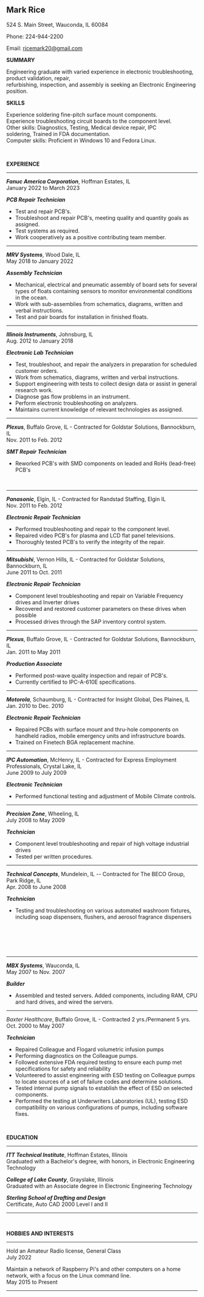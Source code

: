 ## Mark Rice

524 S. Main Street, Wauconda, IL 60084

Phone: 224-944-2200

Email: ricemark20@gmail.com <br>

**SUMMARY**

Engineering graduate with varied experience in electronic troubleshooting, product validation, repair, <br>
refurbishing, inspection, and assembly is seeking an Electronic Engineering position.

**SKILLS**

Experience soldering fine-pitch surface mount components.          <br>
Experience troubleshooting circuit boards to the component level.  <br>
Other skills: Diagnostics, Testing, Medical device repair, IPC     <br>
soldering, Trained in FDA documentation.                           <br>
Computer skills: Proficient in Windows 10 and Fedora Linux.

<br>

**EXPERIENCE**

---
  _**Fanuc America Corporation**_, Hoffman Estates, IL <br> January 2022 to March 2023

_**PCB Repair Technician**_

-   Test and repair PCB's.
-   Troubleshoot and repair PCB's, meeting quality and quantity goals as assigned.
-   Test systems as required.
-   Work cooperatively as a positive contributing team member.

---
  _**MRV Systems**_, Wood Dale, IL <br> May 2018 to January 2022

_**Assembly Technician**_

-   Mechanical, electrical and pneumatic assembly of board sets for
    several types of floats containing sensors to monitor environmental conditions in the ocean.
-   Work with sub-assemblies from schematics, diagrams, written and verbal instructions.
-   Test and pair boards for installation in finished floats.

---
  _**Illinois Instruments**_, Johnsburg, IL   <br> Aug. 2012 to January 2018

_**Electronic Lab Technician**_

-   Test, troubleshoot, and repair the analyzers in preparation for scheduled customer orders.
-   Work from schematics, diagrams, written and verbal instructions.
-   Support engineering with tests to collect design data or assist in general research work.
-   Diagnose gas flow problems in an instrument.
-   Perform electronic troubleshooting on analyzers.
-   Maintains current knowledge of relevant technologies as assigned.

---
  _**Plexus**_, Buffalo Grove, IL - Contracted for Goldstar Solutions, Bannockburn, IL <br> Nov. 2011 to Feb. 2012

_**SMT Repair Technician**_

-   Reworked PCB's with SMD components on leaded and RoHs (lead-free) PCB's

<br>

---
  _**Panasonic**_, Elgin, IL - Contracted for Randstad Staffing, Elgin IL <br>  Nov. 2011 to Feb. 2012

_**Electronic Repair Technician**_

-   Performed troubleshooting and repair to the component level.
-   Repaired video PCB's for plasma and LCD flat panel televisions.
-   Thoroughly tested PCB's to verify the integrity of the repair.

---
  _**Mitsubishi**_, Vernon Hills, IL - Contracted for Goldstar Solutions, Bannockburn, IL <br>  June 2011 to Oct. 2011

_**Electronic Repair Technician**_

-   Component level troubleshooting and repair on Variable Frequency drives and Inverter drives
-   Recovered and restored customer parameters on these drives when possible
-   Processed drives through the SAP inventory control system.

---
  _**Plexus**_, Buffalo Grove, IL - Contracted for Goldstar Solutions, Bannockburn, IL <br>  Jan. 2011 to May 2011

_**Production Associate**_

-   Performed post-wave quality inspection and repair of PCB's.
-   Currently certified to IPC-A-610E specifications.

---
  _**Motorola**_, Schaumburg, IL - Contracted for Insight Global, Des Plaines, IL  <br> Jan. 2010 to Dec. 2010

_**Electronic Repair Technician**_

-   Repaired PCBs with surface mount and thru-hole components on handheld radios, mobile emergency units and infrastructure boards.
-   Trained on Finetech BGA replacement machine.

---
  _**IPC Automation**_, McHenry, IL - Contracted for Express Employment Professionals, Crystal Lake, IL  <br> June 2009 to July 2009

_**Electronic Technician**_

-   Performed functional testing and adjustment of Mobile Climate controls.

---
  _**Precision Zone**_, Wheeling, IL  <br> July 2008 to May 2009

_**Technician**_

-   Component level troubleshooting and repair of high voltage industrial drives
-   Tested per written procedures.

---
  _**Technical Concepts**_, Mundelein, IL -- Contracted for The BECO Group, Park Ridge, IL  <br> Apr. 2008 to June 2008

_**Technician**_

-   Testing and troubleshooting on various automated washroom fixtures, including soap dispensers, flushers, and aerosol fragrance dispensers


<br><br><br><br>

---
  _**MBX Systems**_, Wauconda, IL  <br> May 2007 to Nov. 2007

_**Builder**_

-   Assembled and tested servers. Added components, including RAM, CPU and hard drives, and wired the servers.

---
  _*Baxter Healthcare*_, Buffalo Grove, IL - Contracted 2 yrs./Permanent 5 yrs.  <br> Oct. 2000 to May 2007

_**Technician**_

-   Repaired Colleague and Flogard volumetric infusion pumps
-   Performing diagnostics on the Colleague pumps.
-   Followed extensive FDA required testing to ensure each pump met specifications for safety and reliability
-   Volunteered to assist engineering with ESD testing on Colleague pumps to locate sources of a set of failure codes and determine solutions.
-   Tested internal pump signals to establish the effect of ESD on selected components.
-   Performed the testing at Underwriters Laboratories (UL), testing ESD compatibility on various configurations of pumps, including software fixes.

<br>

**EDUCATION**

---
_**ITT Technical Institute**_, Hoffman Estates, Illinois <br>
Graduated with a Bachelor's degree, with honors, in Electronic Engineering Technology

_**College of Lake County**_, Grayslake, Illinois <br>
Graduated with an Associate degree in Electronic Engineering Technology                             

_**Sterling School of Drafting and Design**_ <br>
Certificate, Auto CAD 2000 Level I and II

---

<br>

**HOBBIES AND INTERESTS**

---
Hold an Amateur Radio license, General Class         
July 2022


Maintain a network of Raspberry Pi's and other computers on a home network, with a focus on the Linux command line.                                          
May 2015 to Present

---
